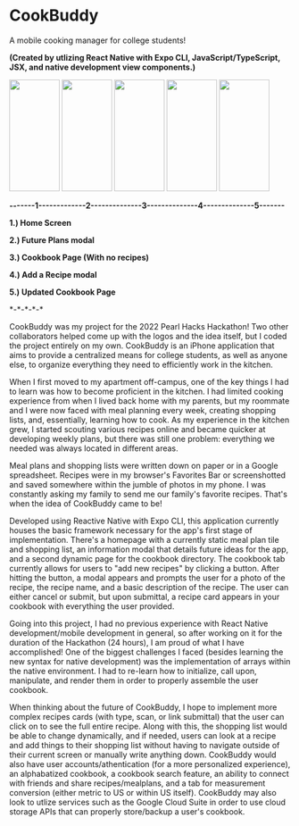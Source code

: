 # CookBuddy
A mobile cooking manager for college students! 

  **(Created by utlizing React Native with Expo CLI, JavaScript/TypeScript, JSX, and native development view components.)**
 
 <img style="height: 200px; width: 90px;" src="https://bit.ly/3LNmmRh">  <img style="height:  200px; width: 90px;" src="https://bit.ly/3JEX71H">  <img style="height:  200px; width: 90px;" src="https://bit.ly/3oXM7EX"> <img style="height: 200px; width: 90px;" src="https://bit.ly/36gj74D">  <img style="height:  200px; width: 90px;" src="https://bit.ly/3585cNA">
 
 **<p>-------1-------------2--------------3--------------4--------------5-------</p>**
<b><p> 1.) Home Screen </p>
 <p> 2.) Future Plans modal </p>
 <p> 3.) Cookbook Page (With no recipes) </p>
 <p> 4.) Add a Recipe modal </p>
 <p> 5.) Updated Cookbook Page </p></b>

<p>*-*-*-*-*</p>

  CookBuddy was my project for the 2022 Pearl Hacks Hackathon! Two other collaborators helped come up with the logos and the idea itself, but I coded the project entirely on my own. CookBuddy is an iPhone application that aims to provide a centralized means for college students, as well as anyone else, to organize everything they need to efficiently work in the kitchen.

  When I first moved to my apartment off-campus, one of the key things I had to learn was how to become proficient in the kitchen. I had limited cooking experience from when I lived back home with my parents, but my roommate and I were now faced with meal planning every week, creating shopping lists, and, essentially, learning how to cook. As my experience in the kitchen grew, I started scouting various recipes online and became quicker at developing weekly plans, but there was still one problem: everything we needed was always located in different areas. 

  Meal plans and shopping lists were written down on paper or in a Google spreadsheet. Recipes were in my browser's Favorites Bar or screenshotted and saved somewhere within the jumble of photos in my phone. I was constantly asking my family to send me our family's favorite recipes. That's when the idea of CookBuddy came to be!

  Developed using Reactive Native with Expo CLI, this application currently houses the basic framework necessary for the app's first stage of implementation. There's a homepage with a currently static meal plan tile and shopping list, an information modal that details future ideas for the app, and a second dynamic page for the cookbook directory. The cookbook tab currently allows for users to "add new recipes" by clicking a button. After hitting the button, a modal appears and prompts the user for a photo of the recipe, the recipe name, and a basic description of the recipe. The user can either cancel or submit, but upon submittal, a recipe card appears in your cookbook with everything the user provided. 

  Going into this project, I had no previous experience with React Native development/mobile development in general, so after working on it for the duration of the Hackathon (24 hours), I am proud of what I have accomplished! One of the biggest challenges I faced (besides learning the new syntax for native development) was the implementation of arrays within the native environment. I had to re-learn how to initialize, call upon, manipulate, and render them in order to properly assemble the user cookbook.

  When thinking about the future of CookBuddy, I hope to implement more complex recipes cards (with type, scan, or link submittal) that the user can click on to see the full entire recipe. Along with this, the shopping list would be able to change dynamically, and if needed, users can look at a recipe and add things to their shopping list without having to navigate outside of their current screen or manually write anything down. CookBuddy would also have user accounts/athentication (for a more personalized experience), an alphabatized cookbook, a cookbook search feature, an ability to connect with friends and share recipes/mealplans, and a tab for measurement conversion (either metric to US or within US itself). CookBuddy may also look to utlize services such as the Google Cloud Suite in order to use cloud storage APIs that can properly store/backup a user's cookbook.
  
